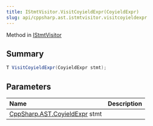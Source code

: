 ```yaml
---
title: IStmtVisitor.VisitCoyieldExpr(CoyieldExpr)
slug: api/cppsharp.ast.istmtvisitor.visitcoyieldexpr
---
```

Method in [IStmtVisitor](/api/cppsharp/ast/istmtvisitor)

## Summary



```csharp
T VisitCoyieldExpr(CoyieldExpr stmt);
```

## Parameters

|Name|Description|
|:---|:---|
|[CppSharp.AST.CoyieldExpr](/api/cppsharp/ast/coyieldexpr) stmt||

